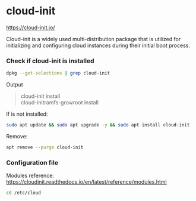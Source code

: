 # cloud-init

https://cloud-init.io/

Cloud-init is a widely used multi-distribution package that is utilized for initializing and configuring cloud instances during their initial boot process. 

### Check if cloud-init is installed

```bash
dpkg --get-selections | grep cloud-init
```

Output
> cloud-init                                      install <br>
> cloud-initramfs-growroot                        install

If is not installed: 

```bash
sudo apt update && sudo apt upgrade -y && sudo apt install cloud-init
```

Remove:

```bash
apt remove --purge cloud-init
```

### Configuration file

Modules reference: https://cloudinit.readthedocs.io/en/latest/reference/modules.html

```bash
cd /etc/cloud
```

